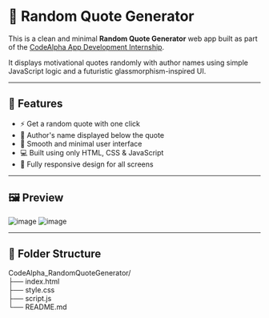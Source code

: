 # 💬 Random Quote Generator

This is a clean and minimal **Random Quote Generator** web app built as part of the [CodeAlpha App Development Internship](https://www.codealpha.tech/).

It displays motivational quotes randomly with author names using simple JavaScript logic and a futuristic glassmorphism-inspired UI.

---

## 🚀 Features

- ⚡ Get a random quote with one click
- 👤 Author's name displayed below the quote
- 🎨 Smooth and minimal user interface
- 💻 Built using only HTML, CSS & JavaScript
- 📱 Fully responsive design for all screens

---

## 🖼️ Preview

![image](https://github.com/user-attachments/assets/1995397e-d7cb-4118-b41d-2b60df7e0e1d)
![image](https://github.com/user-attachments/assets/8beebd8f-9dc1-432f-87cf-395193c0c9d0)

---

## 📁 Folder Structure

CodeAlpha_RandomQuoteGenerator/<br>
├── index.html<br>
├── style.css<br>
├── script.js<br>
└── README.md
